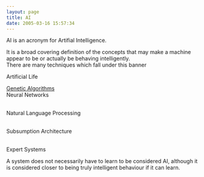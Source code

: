 ```yaml
---
layout: page
title: AI
date: 2005-03-16 15:57:34
---
```

<p>AI is an acronym for Artifial Intelligence.
</p>
<p>It is a broad covering definition of the concepts that may make a machine appear to be or actually be behaving intelligently.
<br/>There are many techniques which fall under this banner
</p>
<p>Artificial Life

<a href="/wiki/genetic_algorithm.html" title="Genetic Algorithm">Genetic Algorithms</a>
<br/>Neural Networks

<br/>Natural Language Processing

<br/>Subsumption Architecture

<br/>Expert Systems

</p>
<p>A system does not necessarily have to learn to be considered AI, although it is considered closer to being truly intelligent behaviour if it can learn.
</p>
